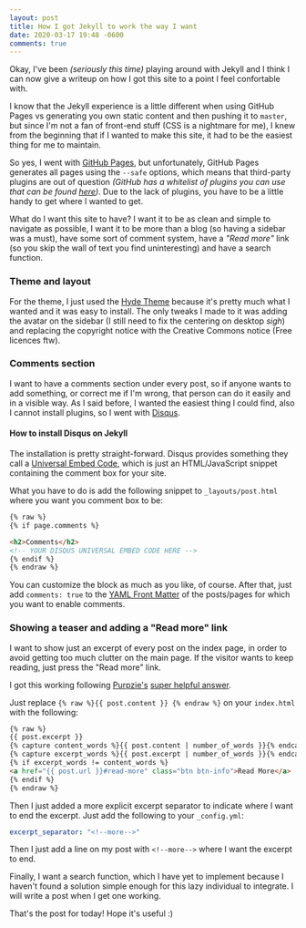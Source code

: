 ```yaml
---
layout: post
title: How I got Jekyll to work the way I want
date: 2020-03-17 19:48 -0600
comments: true
---
```


Okay, I've been *(seriously this time)* playing around with Jekyll and
I think I can now give a writeup on how I got this site to a point
I feel confortable with.

I know that the Jekyll experience is a little different when using 
GitHub Pages vs generating you own static content and then pushing it
to `master`, but since I'm not a fan of front-end stuff (CSS is a
nightmare for me), I knew from the beginning that if I wanted to make
this site, it had to be the easiest thing for me to maintain.

So yes, I went with [GitHub Pages](https://pages.github.com/), but
unfortunately, GitHub Pages generates all pages using the `--safe`
options, which means that third-party plugins are out of question
*(GitHub has a whitelist of plugins you can use that can be found
[here](https://pages.github.com/versions/))*. Due to the lack of 
plugins, you have to be a little handy to get where I wanted to get.

<!--more-->

What do I want this site to have? I want it to be as clean and simple
to navigate as possible, I want it to be more than a blog (so having
a sidebar was a must), have some sort of comment system, have a *"Read
more"* link (so you skip the wall of text you find uninteresting) and
have a search function.

### Theme and layout

For the theme, I just used the [Hyde Theme](https://github.com/poole/hyde)
because it's pretty much what I wanted and it was easy to install. The only
tweaks I made to it was adding the avatar on the sidebar (I still need to
fix the centering on desktop *sigh*) and replacing the copyright notice
with the Creative Commons notice (Free licences ftw).

### Comments section

I want to have a comments section under every post, so if anyone wants
to add something, or correct me if I'm wrong, that person
can do it easily and in a visible way. As I said before, I wanted the 
easiest thing I could find, also I cannot install plugins, so I
went with [Disqus](https://disqus.com/).

#### How to install Disqus on Jekyll

The installation is pretty straight-forward. Disqus provides something
they call a [Universal Embed Code](https://help.disqus.com/en/articles/1717112-universal-embed-code),
which is just an HTML/JavaScript snippet containing the comment box for
your site.

What you have to do is add the following snippet to `_layouts/post.html` where you want
you comment box to be:

```html
{% raw %}
{% if page.comments %}

<h2>Comments</h2>
<!-- YOUR DISQUS UNIVERSAL EMBED CODE HERE -->
{% endif %}
{% endraw %}
```

You can customize the block as much as you like, of course. After that,
just add `comments: true` to the [YAML Front Matter](https://jekyllrb.com/docs/front-matter/)
of the posts/pages for which you want to enable comments.

### Showing a teaser and adding a "Read more" link

I want to show just an excerpt of every post on the index page,
in order to avoid getting too much clutter on the main page. If the visitor wants to
keep reading, just press the "Read more" link.

I got this working following [Purpzie's](https://github.com/Purpzie)
[super helpful answer](https://github.com/mmistakes/jekyll-theme-hpstr/issues/194#issuecomment-388390761).

Just replace `{% raw %}{{ post.content }} {% endraw %}` on your `index.html` with the following:
```html
{% raw %}
{{ post.excerpt }}
{% capture content_words %}{{ post.content | number_of_words }}{% endcapture %} 
{% capture excerpt_words %}{{ post.excerpt | number_of_words }}{% endcapture %} 
{% if excerpt_words != content_words %}
<a href="{{ post.url }}#read-more" class="btn btn-info">Read More</a>
{% endif %}
{% endraw %}
```

Then I just added a more explicit excerpt separator to indicate
where I want to end the excerpt. Just add the following to your
`_config.yml`:
```yaml
excerpt_separator: "<!--more-->"
```

Then I just add a line on my post with `<!--more-->` where I want the excerpt to end.

Finally, I want a search function, which I have yet to implement
because I haven't found a solution simple enough for this lazy
individual to integrate. I will write a post when I get one working.

That's the post for today! Hope it's useful :)
